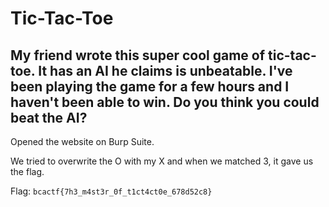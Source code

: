 # Tic-Tac-Toe

## My friend wrote this super cool game of tic-tac-toe. It has an AI he claims is unbeatable. I've been playing the game for a few hours and I haven't been able to win. Do you think you could beat the AI?

Opened the website on Burp Suite.

We tried to overwrite the O with my X and when we matched 3, it gave us the flag.

Flag: `bcactf{7h3_m4st3r_0f_t1ct4ct0e_678d52c8}`
